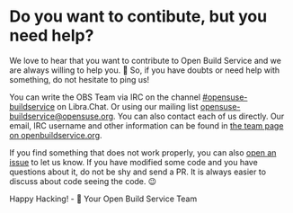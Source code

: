 # Do you want to contibute, but you need help?

We love to hear that you want to contribute to Open Build Service
and we are always willing to help you. :green_heart:
So, if you have doubts or need help with something, do not hesitate to ping us!

You can write the OBS Team via IRC on the channel
[#opensuse-buildservice](irc://irc.libra.chat/opensuse-buildservice)
on Libra.Chat.
Or using our mailing list
[opensuse-buildservice@opensuse.org](mailto:opensuse-buildservice+subscribe@opensuse.org).
You can also contact each of us directly. 
Our email, IRC username and other information can be found in 
[the team page on openbuildservice.org](http://openbuildservice.org/team).


If you find something that does not work properly, you can also
[open an issue](https://github.com/openSUSE/open-build-service/issues/new)
to let us know.
If you have modified some code and you have questions about it,
do not be shy and send a PR. It is always easier to discuss about code seeing the code. :wink:

Happy Hacking! - :green_heart: Your Open Build Service Team



